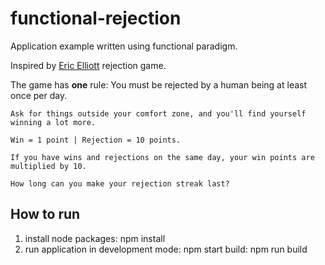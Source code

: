 # functional-rejection

Application example written using functional paradigm.

Inspired by [Eric Elliott](https://github.com/ericelliott) rejection game.

The game has **one** rule:
    You must be rejected by a human being at least once per day.

    Ask for things outside your comfort zone, and you'll find yourself winning a lot more.

    Win = 1 point | Rejection = 10 points.

    If you have wins and rejections on the same day, your win points are multiplied by 10.

    How long can you make your rejection streak last?

## How to run

1. install node packages: npm install
2. run application in development mode: npm start
   build: npm run build
